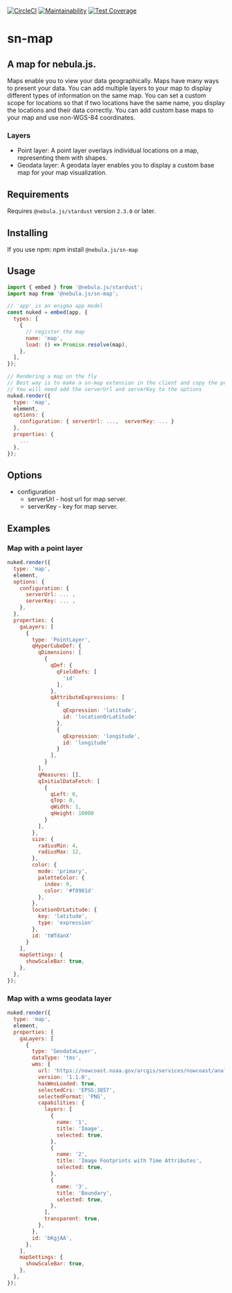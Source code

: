 [![CircleCI](https://circleci.com/gh/qlik-oss/sn-map.svg?style=shield)](https://circleci.com/gh/qlik-oss/sn-map)
[![Maintainability](https://api.codeclimate.com/v1/badges/60070fd29821d0b03f82/maintainability)](https://codeclimate.com/github/qlik-oss/sn-map/maintainability)
[![Test Coverage](https://api.codeclimate.com/v1/badges/60070fd29821d0b03f82/test_coverage)](https://codeclimate.com/github/qlik-oss/sn-map/test_coverage)

# sn-map

## A map for nebula.js.

Maps enable you to view your data geographically. Maps have many ways to present your data. You can add multiple layers to your map to display different types of information on the same map. You can set a custom scope for locations so that if two locations have the same name, you display the locations and their data correctly. You can add custom base maps to your map and use non-WGS-84 coordinates.

### Layers

- Point layer: A point layer overlays individual locations on a map, representing them with shapes.
- Geodata layer: A geodata layer enables you to display a custom base map for your map visualization.

## Requirements

Requires `@nebula.js/stardust` version `2.3.0` or later.

## Installing

If you use npm: npm install `@nebula.js/sn-map`

## Usage

```js
import { embed } from '@nebula.js/stardust';
import map from '@nebula.js/sn-map';

// 'app' is an enigma app model
const nuked = embed(app, {
  types: [
    {
      // register the map
      name: 'map',
      load: () => Promise.resolve(map),
    },
  ],
});

// Rendering a map on the fly
// Best way is to make a sn-map extension in the client and copy the properties
// You will need add the serverUrl and serverKey to the options
nuked.render({
  type: 'map',
  element,
  options: {
    configuration: { serverUrl: ...,  serverKey: ... }
  },
  properties: {
    ...
  },
});
```

## Options

- configuration
  - serverUrl - host url for map server.
  - serverKey - key for map server.

## Examples

### Map with a point layer

```js
nuked.render({
  type: 'map',
  element,
  options: {
    configuration: {
      serverUrl: ... ,
      serverKey: ... ,
    },
  },
  properties: {
    gaLayers: [
      {
        type: 'PointLayer',
        qHyperCubeDef: {
          qDimensions: [
            {
              qDef: {
                qFieldDefs: [
                  'id'
                ],
              },
              qAttributeExpressions: [
                {
                  qExpression: 'latitude',
                  id: 'locationOrLatitude'
                },
                {
                  qExpression: 'longitude',
                  id: 'longitude'
                }
              ],
            }
          ],
          qMeasures: [],
          qInitialDataFetch: [
            {
              qLeft: 0,
              qTop: 0,
              qWidth: 1,
              qHeight: 10000
            }
          ],
        },
        size: {
          radiusMin: 4,
          radiusMax: 12,
        },
        color: {
          mode: 'primary',
          paletteColor: {
            index: 9,
            color: '#f8981d'
          },
        },
        locationOrLatitude: {
          key: 'latitude',
          type: 'expression'
        },
        id: 'tWTdanX'
      }
    ],
    mapSettings: {
      showScaleBar: true,
    },
  },
});
```

### Map with a wms geodata layer

```js
nuked.render({
  type: 'map',
  element,
  properties: {
    gaLayers: [
      {
        type: 'GeodataLayer',
        dataType: 'tms',
        wms: {
          url: 'https://nowcoast.noaa.gov/arcgis/services/nowcoast/analysis_meteohydro_sfc_qpe_time/MapServer/WmsServer',
          version: '1.1.0',
          hasWmsLoaded: true,
          selectedCrs: 'EPSG:3857',
          selectedFormat: 'PNG',
          capabilities: {
            layers: [
              {
                name: '1',
                title: 'Image',
                selected: true,
              },
              {
                name: '2',
                title: 'Image Footprints with Time Attributes',
                selected: true,
              },
              {
                name: '3',
                title: 'Boundary',
                selected: true,
              },
            ],
            transparent: true,
          },
        },
        id: 'bKgjAA',
      },
    ],
    mapSettings: {
      showScaleBar: true,
    },
  },
});
```
